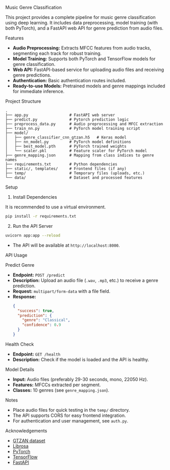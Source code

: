 Music Genre Classification

This project provides a complete pipeline for music genre classification using deep learning. It includes data preprocessing, model training (with both PyTorch), and a FastAPI web API for genre prediction from audio files.

Features

- **Audio Preprocessing:** Extracts MFCC features from audio tracks, segmenting each track for robust training.
- **Model Training:** Supports both PyTorch and TensorFlow models for genre classification.
- **Web API:** FastAPI-based service for uploading audio files and receiving genre predictions.
- **Authentication:** Basic authentication routes included.
- **Ready-to-use Models:** Pretrained models and genre mappings included for immediate inference.

Project Structure

```
.
├── app.py                  # FastAPI web server
├── predict.py              # Pytorch prediction logic
├── preprocess_data.py      # Audio preprocessing and MFCC extraction
├── train_nn.py             # PyTorch model training script
├── model/
│   ├── genre_classifier_cnn_gtzan.h5   # Keras model
│   ├── nn_model.py         # PyTorch model definitions
│   ├── best_model.pth      # PyTorch trained weights
│   └── scaler.pkl          # Feature scaler for PyTorch model
├── genre_mapping.json      # Mapping from class indices to genre names
├── requirements.txt        # Python dependencies
├── static/, templates/     # Frontend files (if any)
├── temp/                   # Temporary files (uploads, etc.)
└── data/                   # Dataset and processed features
```

Setup

1. Install Dependencies

It is recommended to use a virtual environment.

```bash
pip install -r requirements.txt
```

2. Run the API Server

```bash
uvicorn app:app --reload
```

- The API will be available at `http://localhost:8000`.

API Usage

Predict Genre

- **Endpoint:** `POST /predict`
- **Description:** Upload an audio file (`.wav`, `.mp3`, etc.) to receive a genre prediction.
- **Request:** `multipart/form-data` with a file field.
- **Response:**
  ```json
  {
    "success": true,
    "prediction": {
      "genre": "Classical",
      "confidence": 0.9
    }
  }
  ```

Health Check

- **Endpoint:** `GET /health`
- **Description:** Check if the model is loaded and the API is healthy.

Model Details

- **Input:** Audio files (preferably 29-30 seconds, mono, 22050 Hz).
- **Features:** MFCCs extracted per segment.
- **Classes:** 10 genres (see `genre_mapping.json`).

Notes

- Place audio files for quick testing in the `temp/` directory.
- The API supports CORS for easy frontend integration.
- For authentication and user management, see `auth.py`.

Acknowledgements

- [GTZAN dataset](http://marsyas.info/downloads/datasets.html)
- [Librosa](https://librosa.org/)
- [PyTorch](https://pytorch.org/)
- [TensorFlow](https://www.tensorflow.org/)
- [FastAPI](https://fastapi.tiangolo.com/)
